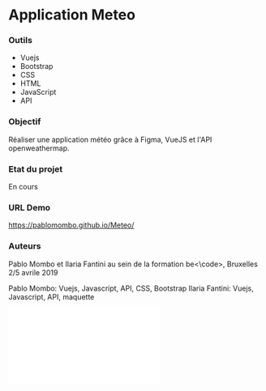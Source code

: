 # Application Meteo

### Outils

- Vuejs
- Bootstrap
- CSS
- HTML
- JavaScript
- API

### Objectif

Réaliser une application météo grâce à Figma, VueJS et l'API openweathermap.

### Etat du projet

En cours

### URL Demo

https://pablomombo.github.io/Meteo/

### Auteurs
Pablo Mombo et Ilaria Fantini au sein de la formation  be<\code>, Bruxelles 2/5 avrile 2019

Pablo Mombo: Vuejs, Javascript, API, CSS, Bootstrap
Ilaria Fantini: Vuejs, Javascript, API, maquette

![Screenshot](appmeteo.pdf)

